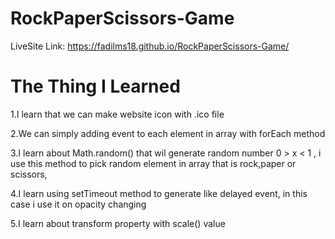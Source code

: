 # RockPaperScissors-Game

LiveSite Link:
https://fadilms18.github.io/RockPaperScissors-Game/

# The Thing I Learned
1.I learn that we can make website icon with .ico file

2.We can simply adding event to each element in array with forEach method

3.I learn about Math.random() that wil generate random number 0 > x < 1  , i use this method to pick random element in array that is rock,paper or scissors,

4.I learn using setTimeout method to generate like delayed event, in this case i use it on opacity changing

5.I learn about transform property with scale() value

